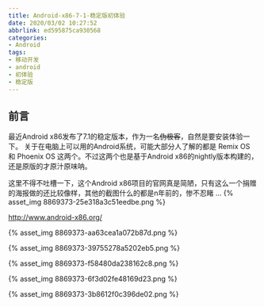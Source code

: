```yaml
---
title: Android-x86-7-1-稳定版初体验
date: 2020/03/02 10:27:52
abbrlink: ed595875ca930568
categories:
- Android
tags:
- 移动开发
- android
- 初体验
- 稳定版
---
```

## 前言
最近Android x86发布了7.1的稳定版本，作为一名~~伪极客~~，自然是要安装体验一下。
关于在电脑上可以用的Android系统，可能大部分人了解的都是 Remix OS 和 Phoenix OS 这两个。不过这两个也是基于Android x86的nightly版本构建的，还是原版的才原汁原味呐。

这里不得不吐槽一下，这个Android x86项目的官网真是简陋，只有这么一个捐赠的海报做的还比较像样，其他的截图什么的都是n年前的，惨不忍睹 ...
{% asset_img 8869373-25e318a3c51eedbe.png %}


http://www.android-x86.org/

{% asset_img 8869373-aa63cea1a072b87d.png %}

{% asset_img 8869373-39755278a5202eb5.png %}

{% asset_img 8869373-f58480da238162c8.png %}

{% asset_img 8869373-6f3d02fe48169d23.png %}

{% asset_img 8869373-3b8612f0c396de02.png %}

